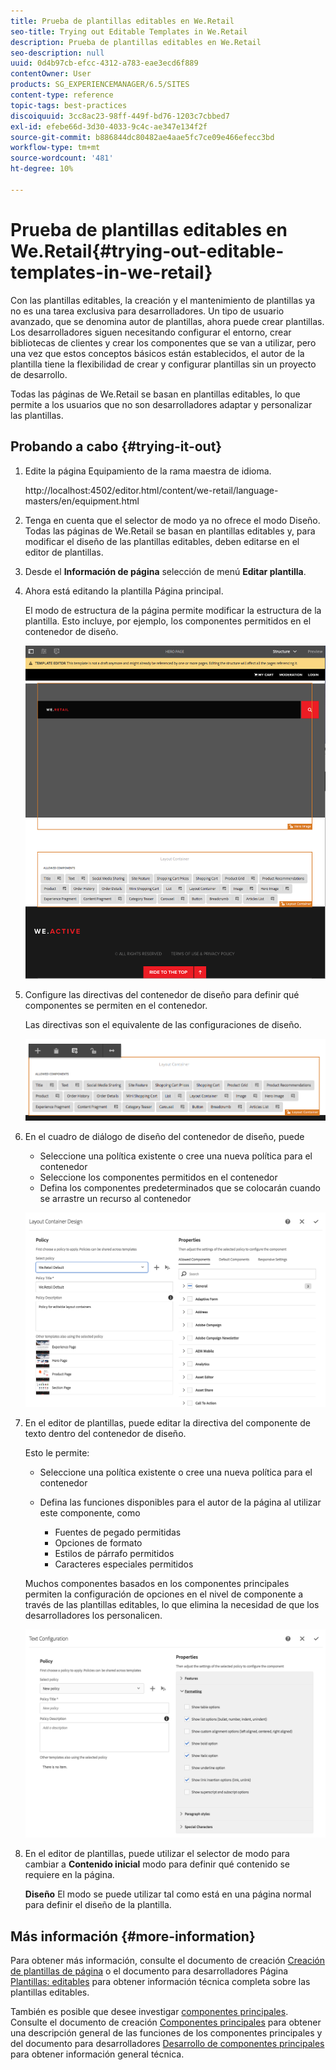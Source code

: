 ```yaml
---
title: Prueba de plantillas editables en We.Retail
seo-title: Trying out Editable Templates in We.Retail
description: Prueba de plantillas editables en We.Retail
seo-description: null
uuid: 0d4b97cb-efcc-4312-a783-eae3ecd6f889
contentOwner: User
products: SG_EXPERIENCEMANAGER/6.5/SITES
content-type: reference
topic-tags: best-practices
discoiquuid: 3cc8ac23-98ff-449f-bd76-1203c7cbbed7
exl-id: efebe66d-3d30-4033-9c4c-ae347e134f2f
source-git-commit: b886844dc80482ae4aae5fc7ce09e466efecc3bd
workflow-type: tm+mt
source-wordcount: '481'
ht-degree: 10%

---
```


# Prueba de plantillas editables en We.Retail{#trying-out-editable-templates-in-we-retail}

Con las plantillas editables, la creación y el mantenimiento de plantillas ya no es una tarea exclusiva para desarrolladores. Un tipo de usuario avanzado, que se denomina autor de plantillas, ahora puede crear plantillas. Los desarrolladores siguen necesitando configurar el entorno, crear bibliotecas de clientes y crear los componentes que se van a utilizar, pero una vez que estos conceptos básicos están establecidos, el autor de la plantilla tiene la flexibilidad de crear y configurar plantillas sin un proyecto de desarrollo.

Todas las páginas de We.Retail se basan en plantillas editables, lo que permite a los usuarios que no son desarrolladores adaptar y personalizar las plantillas.

## Probando a cabo {#trying-it-out}

1. Edite la página Equipamiento de la rama maestra de idioma.

   http://localhost:4502/editor.html/content/we-retail/language-masters/en/equipment.html

1. Tenga en cuenta que el selector de modo ya no ofrece el modo Diseño. Todas las páginas de We.Retail se basan en plantillas editables y, para modificar el diseño de las plantillas editables, deben editarse en el editor de plantillas.
1. Desde el **Información de página** selección de menú **Editar plantilla**.
1. Ahora está editando la plantilla Página principal.

   El modo de estructura de la página permite modificar la estructura de la plantilla. Esto incluye, por ejemplo, los componentes permitidos en el contenedor de diseño.

   ![chlimage_1-138](assets/chlimage_1-138.png)

1. Configure las directivas del contenedor de diseño para definir qué componentes se permiten en el contenedor.

   Las directivas son el equivalente de las configuraciones de diseño.

   ![chlimage_1-139](assets/chlimage_1-139.png)

1. En el cuadro de diálogo de diseño del contenedor de diseño, puede

   * Seleccione una política existente o cree una nueva política para el contenedor
   * Seleccione los componentes permitidos en el contenedor
   * Defina los componentes predeterminados que se colocarán cuando se arrastre un recurso al contenedor

   ![chlimage_1-140](assets/chlimage_1-140.png)

1. En el editor de plantillas, puede editar la directiva del componente de texto dentro del contenedor de diseño.

   Esto le permite:

   * Seleccione una política existente o cree una nueva política para el contenedor
   * Defina las funciones disponibles para el autor de la página al utilizar este componente, como

      * Fuentes de pegado permitidas
      * Opciones de formato
      * Estilos de párrafo permitidos
      * Caracteres especiales permitidos

   Muchos componentes basados en los componentes principales permiten la configuración de opciones en el nivel de componente a través de las plantillas editables, lo que elimina la necesidad de que los desarrolladores los personalicen.

   ![chlimage_1-141](assets/chlimage_1-141.png)

1. En el editor de plantillas, puede utilizar el selector de modo para cambiar a **Contenido inicial** modo para definir qué contenido se requiere en la página.

   **Diseño** El modo se puede utilizar tal como está en una página normal para definir el diseño de la plantilla.

## Más información {#more-information}

Para obtener más información, consulte el documento de creación [Creación de plantillas de página](/help/sites-authoring/templates.md) o el documento para desarrolladores Página [Plantillas: editables](/help/sites-developing/page-templates-editable.md) para obtener información técnica completa sobre las plantillas editables.

También es posible que desee investigar [componentes principales](/help/sites-developing/we-retail-core-components.md). Consulte el documento de creación [Componentes principales](https://experienceleague.adobe.com/docs/experience-manager-core-components/using/introduction.html?lang=es) para obtener una descripción general de las funciones de los componentes principales y del documento para desarrolladores [Desarrollo de componentes principales](https://helpx.adobe.com/experience-manager/core-components/using/developing.html) para obtener información general técnica.
